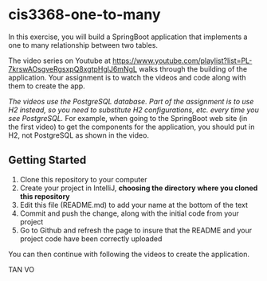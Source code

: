 # cis3368-one-to-many
In this exercise, you will build a SpringBoot application that implements a one to many relationship between two tables.

The video series on Youtube at https://www.youtube.com/playlist?list=PL-7krswAOsgveRgsxpQ8xgtpHglJ6mNgL walks through the building of the application. Your assignment is to watch the videos and code along with them to create the app. 

*The videos use the PostgreSQL database. Part of the assignment is to use H2 instead, so you need to substitute H2 configurations, etc. every time you see PostgreSQL.* For example, when going to the SpringBoot web site (in the first video) to get the components for the application, you should put in H2, not PostgreSQL as shown in the video.

## Getting Started

1) Clone this repository to your computer
2) Create your project in IntelliJ, **choosing the directory where you cloned this repository**
3) Edit this file (README.md) to add your name at the bottom of the text
4) Commit and push the change, along with the initial code from your project
5) Go to Github and refresh the page to insure that the README and your project code have been correctly uploaded

You can then continue with following the videos to create the application.

TAN VO
